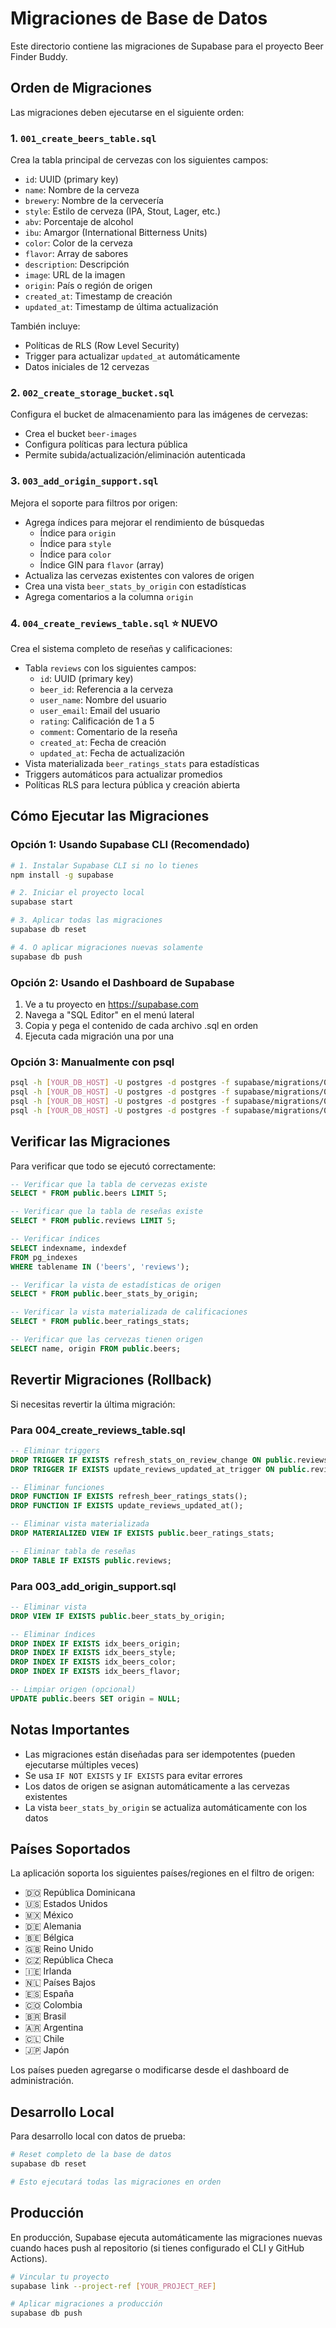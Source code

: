 # Migraciones de Base de Datos

Este directorio contiene las migraciones de Supabase para el proyecto Beer Finder Buddy.

## Orden de Migraciones

Las migraciones deben ejecutarse en el siguiente orden:

### 1. `001_create_beers_table.sql`
Crea la tabla principal de cervezas con los siguientes campos:
- `id`: UUID (primary key)
- `name`: Nombre de la cerveza
- `brewery`: Nombre de la cervecería
- `style`: Estilo de cerveza (IPA, Stout, Lager, etc.)
- `abv`: Porcentaje de alcohol
- `ibu`: Amargor (International Bitterness Units)
- `color`: Color de la cerveza
- `flavor`: Array de sabores
- `description`: Descripción
- `image`: URL de la imagen
- `origin`: País o región de origen
- `created_at`: Timestamp de creación
- `updated_at`: Timestamp de última actualización

También incluye:
- Políticas de RLS (Row Level Security)
- Trigger para actualizar `updated_at` automáticamente
- Datos iniciales de 12 cervezas

### 2. `002_create_storage_bucket.sql`
Configura el bucket de almacenamiento para las imágenes de cervezas:
- Crea el bucket `beer-images`
- Configura políticas para lectura pública
- Permite subida/actualización/eliminación autenticada

### 3. `003_add_origin_support.sql`
Mejora el soporte para filtros por origen:
- Agrega índices para mejorar el rendimiento de búsquedas
  - Índice para `origin`
  - Índice para `style`
  - Índice para `color`
  - Índice GIN para `flavor` (array)
- Actualiza las cervezas existentes con valores de origen
- Crea una vista `beer_stats_by_origin` con estadísticas
- Agrega comentarios a la columna `origin`

### 4. `004_create_reviews_table.sql` ⭐ NUEVO
Crea el sistema completo de reseñas y calificaciones:
- Tabla `reviews` con los siguientes campos:
  - `id`: UUID (primary key)
  - `beer_id`: Referencia a la cerveza
  - `user_name`: Nombre del usuario
  - `user_email`: Email del usuario
  - `rating`: Calificación de 1 a 5
  - `comment`: Comentario de la reseña
  - `created_at`: Fecha de creación
  - `updated_at`: Fecha de actualización
- Vista materializada `beer_ratings_stats` para estadísticas
- Triggers automáticos para actualizar promedios
- Políticas RLS para lectura pública y creación abierta

## Cómo Ejecutar las Migraciones

### Opción 1: Usando Supabase CLI (Recomendado)

```bash
# 1. Instalar Supabase CLI si no lo tienes
npm install -g supabase

# 2. Iniciar el proyecto local
supabase start

# 3. Aplicar todas las migraciones
supabase db reset

# 4. O aplicar migraciones nuevas solamente
supabase db push
```

### Opción 2: Usando el Dashboard de Supabase

1. Ve a tu proyecto en https://supabase.com
2. Navega a "SQL Editor" en el menú lateral
3. Copia y pega el contenido de cada archivo .sql en orden
4. Ejecuta cada migración una por una

### Opción 3: Manualmente con psql

```bash
psql -h [YOUR_DB_HOST] -U postgres -d postgres -f supabase/migrations/001_create_beers_table.sql
psql -h [YOUR_DB_HOST] -U postgres -d postgres -f supabase/migrations/002_create_storage_bucket.sql
psql -h [YOUR_DB_HOST] -U postgres -d postgres -f supabase/migrations/003_add_origin_support.sql
psql -h [YOUR_DB_HOST] -U postgres -d postgres -f supabase/migrations/004_create_reviews_table.sql
```

## Verificar las Migraciones

Para verificar que todo se ejecutó correctamente:

```sql
-- Verificar que la tabla de cervezas existe
SELECT * FROM public.beers LIMIT 5;

-- Verificar que la tabla de reseñas existe
SELECT * FROM public.reviews LIMIT 5;

-- Verificar índices
SELECT indexname, indexdef 
FROM pg_indexes 
WHERE tablename IN ('beers', 'reviews');

-- Verificar la vista de estadísticas de origen
SELECT * FROM public.beer_stats_by_origin;

-- Verificar la vista materializada de calificaciones
SELECT * FROM public.beer_ratings_stats;

-- Verificar que las cervezas tienen origen
SELECT name, origin FROM public.beers;
```

## Revertir Migraciones (Rollback)

Si necesitas revertir la última migración:

### Para 004_create_reviews_table.sql
```sql
-- Eliminar triggers
DROP TRIGGER IF EXISTS refresh_stats_on_review_change ON public.reviews;
DROP TRIGGER IF EXISTS update_reviews_updated_at_trigger ON public.reviews;

-- Eliminar funciones
DROP FUNCTION IF EXISTS refresh_beer_ratings_stats();
DROP FUNCTION IF EXISTS update_reviews_updated_at();

-- Eliminar vista materializada
DROP MATERIALIZED VIEW IF EXISTS public.beer_ratings_stats;

-- Eliminar tabla de reseñas
DROP TABLE IF EXISTS public.reviews;
```

### Para 003_add_origin_support.sql
```sql
-- Eliminar vista
DROP VIEW IF EXISTS public.beer_stats_by_origin;

-- Eliminar índices
DROP INDEX IF EXISTS idx_beers_origin;
DROP INDEX IF EXISTS idx_beers_style;
DROP INDEX IF EXISTS idx_beers_color;
DROP INDEX IF EXISTS idx_beers_flavor;

-- Limpiar origen (opcional)
UPDATE public.beers SET origin = NULL;
```

## Notas Importantes

- Las migraciones están diseñadas para ser idempotentes (pueden ejecutarse múltiples veces)
- Se usa `IF NOT EXISTS` y `IF EXISTS` para evitar errores
- Los datos de origen se asignan automáticamente a las cervezas existentes
- La vista `beer_stats_by_origin` se actualiza automáticamente con los datos

## Países Soportados

La aplicación soporta los siguientes países/regiones en el filtro de origen:

- 🇩🇴 República Dominicana
- 🇺🇸 Estados Unidos
- 🇲🇽 México
- 🇩🇪 Alemania
- 🇧🇪 Bélgica
- 🇬🇧 Reino Unido
- 🇨🇿 República Checa
- 🇮🇪 Irlanda
- 🇳🇱 Países Bajos
- 🇪🇸 España
- 🇨🇴 Colombia
- 🇧🇷 Brasil
- 🇦🇷 Argentina
- 🇨🇱 Chile
- 🇯🇵 Japón

Los países pueden agregarse o modificarse desde el dashboard de administración.

## Desarrollo Local

Para desarrollo local con datos de prueba:

```bash
# Reset completo de la base de datos
supabase db reset

# Esto ejecutará todas las migraciones en orden
```

## Producción

En producción, Supabase ejecuta automáticamente las migraciones nuevas cuando haces push al repositorio (si tienes configurado el CLI y GitHub Actions).

```bash
# Vincular tu proyecto
supabase link --project-ref [YOUR_PROJECT_REF]

# Aplicar migraciones a producción
supabase db push
```

